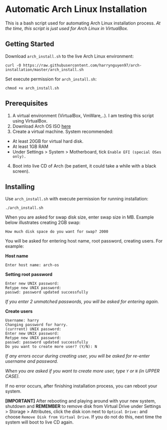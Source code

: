 # Automatic Arch Linux Installation

This is a bash script used for automating Arch Linux installation process. *At the time, this script is just used for Arch Linux in VirtualBox.*

## Getting Started

Download `arch_install.sh` to the live Arch Linux environment:

```
curl -O https://raw.githubusercontent.com/harrynguyen97/arch-installation/master/arch_install.sh
```

Set execute permission for `arch_install.sh`:

```
chmod +x arch_install.sh
```

## Prerequisites
1. A virtual environment (VirtualBox, VmWare,..). I am testing this script using VirtualBox.
2. Download Arch OS ISO [here](https://mirror.aarnet.edu.au/pub/archlinux/iso/2018.08.01/archlinux-2018.08.01-x86_64.iso)
3. Create a virtual machine. System recommended:
  * At least 20GB for virtual hard disk.
  * At least 1GB RAM
  * Under Settings > System > Motherboard, tick `Enable EFI (special OSes only).`

4. Boot into live CD of Arch (be patient, it could take a while with a black screen).

## Installing
Use `arch_install.sh` with execute permission for running installation:
```
./arch_install.sh
```

When you are asked for swap disk size, enter swap size in MB. Example below illustrates creating 2GB swap:
```
How much disk space do you want for swap? 2000
```

You will be asked for entering host name, root password, creating users. For example:

**Host name**
```
Enter host name: arch-os
```

**Setting root password**
```
Enter new UNIX password:
Retype new UNIX password:
passwd: password updated successfully
```
*If you enter 2 unmatched passwords, you will be asked for entering again.*

**Create users**
```
Username: harry
Changing password for harry.
(currrent) UNIX password:
Enter new UNIX password:
Retype new UNIX password:
passwd: password updated successfully
Do you want to create more user? (Y/N): N
```
*If any errors occur during creating user, you will be asked for re-enter username and password.*

*When you are asked if you want to create more user, type `Y` or `N` (in UPPER CASE).*

If no error occurs, after finishing installation process, you can reboot your system.  

**[IMPORTANT]** After rebooting and playing around with your new system, shutdown and **REMEMBER** to remove disk from Virtual Drive under Settings > Storage > Attributes, click the disk icon next to `Optical Drive:` and choose `Remove Disk from Virtual Drive`. If you do not do this, next time the system will boot to live CD again.